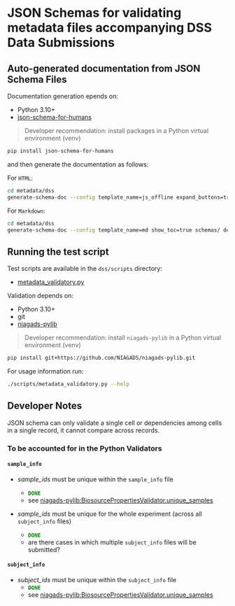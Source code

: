 # JSON Schemas for validating metadata files accompanying DSS Data Submissions

## Auto-generated documentation from JSON Schema Files

Documentation generation epends on:

* Python 3.10+
* [json-schema-for-humans](https://github.com/coveooss/json-schema-for-humans)

> Developer recommendation: install packages in a Python virtual environment (venv)

```bash
pip install json-schema-for-humans
```

and then generate the documentation as follows:

For `HTML`:

```bash
cd metadata/dss
generate-schema-doc --config template_name=js_offline expand_buttons=true schemas/ docs/
```

For `Markdown`:

```bash
cd metadata/dss
generate-schema-doc --config template_name=md show_toc=true schemas/ docs/
```

## Running the test script

Test scripts are available in the `dss/scripts` directory:

* [metadata_validatory.py](./scripts/metadata_validator.py)

Validation depends on:

* Python 3.10+
* git
* [niagads-pylib](https://github.com/NIAGADS/niagads-pylib)

> Developer recommendation: install `niagads-pylib` in a Python virtual environment (venv)

```bash
pip install git+https://github.com/NIAGADS/niagads-pylib.git
```

For usage information run:

```bash
./scripts/metadata_validatory.py --help
```

## Developer Notes

JSON schema can only validate a single cell or dependencies among cells in a single record, it cannot compare across records.  

### To be accounted for in the Python Validators

#### `sample_info`

* _sample_ids_ must be unique within the `sample_info` file
  * <code style="color : green">**DONE**</code>
  * see [niagads-pylib:BiosourcePropertiesValidator.unique_samples](https://github.com/NIAGADS/niagads-pylib/blob/c2d4edf6af105ad46057e670e86a040953da8f25/niagads/validators/metadata.py#L259C1-L267C20)
  
* _sample_ids_ must be unique for the whole experiment (across all `subject_info` files)
  * <code style="color : green">**DONE**</code>
  * are there cases in which multiple `subject_info` files will be submitted?
  
#### `subject_info`

* _subject_ids_ must be unique within the `subject_info` file
  * <code style="color : green">**DONE**</code>
  * see [niagads-pylib:BiosourcePropertiesValidator.unique_samples](https://github.com/NIAGADS/niagads-pylib/blob/c2d4edf6af105ad46057e670e86a040953da8f25/niagads/validators/metadata.py#L259C1-L267C20)